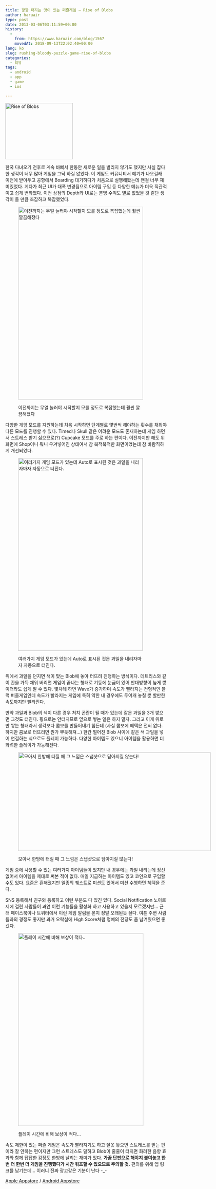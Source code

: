 ```yaml
---
title: 팡팡 터지는 맛이 있는 퍼즐게임 – Rise of Blobs
author: haruair
type: post
date: 2013-03-06T03:11:59+00:00
history:
  - 
    from: https://www.haruair.com/blog/1567
    movedAt: 2018-09-13T22:02:40+00:00
lang: ko
slug: rushing-bloody-puzzle-game-rise-of-blobs
categories:
  - 리뷰
tags:
  - android
  - app
  - game
  - ios

---
```

<img data-attachment-id="1586" data-permalink="https://edykim.com/blog/1567/icon" data-orig-file="https://edykim.com/wp-content/uploads/2013/03/icon.png?fit=210%2C175&ssl=1" data-orig-size="210,175" data-comments-opened="1" data-image-meta="{&quot;aperture&quot;:&quot;0&quot;,&quot;credit&quot;:&quot;&quot;,&quot;camera&quot;:&quot;&quot;,&quot;caption&quot;:&quot;&quot;,&quot;created_timestamp&quot;:&quot;0&quot;,&quot;copyright&quot;:&quot;&quot;,&quot;focal_length&quot;:&quot;0&quot;,&quot;iso&quot;:&quot;0&quot;,&quot;shutter_speed&quot;:&quot;0&quot;,&quot;title&quot;:&quot;&quot;}" data-image-title="Rise of Blobs" data-image-description="" data-medium-file="https://edykim.com/wp-content/uploads/2013/03/icon.png?fit=210%2C175&ssl=1" data-large-file="https://edykim.com/wp-content/uploads/2013/03/icon.png?fit=210%2C175&ssl=1" src="https://haruair.com/wp-content/uploads/2013/03/icon.png?resize=210%2C175" alt="Rise of Blobs" width="210" height="175" class="aligncenter size-full wp-image-1586" data-recalc-dims="1" />

한국 다녀오기 전후로 계속 바뻐서 한동안 새로운 일을 벌리지 않기도 했지만 사실 잡다한 생각이 너무 많아 게임을 그닥 하질 않았다. 이 게임도 커뮤니티서 얘기가 나오길래 이전에 받아두고 공항에서 Boarding 대기하다가 처음으로 실행해봤는데 왠걸 너무 재미있었다. 게다가 최근 UI가 대폭 변경됨으로 아이템 구입 등 다양한 메뉴가 더욱 직관적이고 쉽게 변화했다. 이전 상점의 Depth와 UI로는 분명 수익도 별로 없었을 것 같단 생각이 들 만큼 조잡하고 복잡했었다.<figure id="attachment_1587" style="width: 389px" class="wp-caption aligncenter">

[<img data-attachment-id="1587" data-permalink="https://edykim.com/blog/1567/main" data-orig-file="https://edykim.com/wp-content/uploads/2013/03/Main.png?fit=389%2C600&ssl=1" data-orig-size="389,600" data-comments-opened="1" data-image-meta="{&quot;aperture&quot;:&quot;0&quot;,&quot;credit&quot;:&quot;&quot;,&quot;camera&quot;:&quot;&quot;,&quot;caption&quot;:&quot;&quot;,&quot;created_timestamp&quot;:&quot;0&quot;,&quot;copyright&quot;:&quot;&quot;,&quot;focal_length&quot;:&quot;0&quot;,&quot;iso&quot;:&quot;0&quot;,&quot;shutter_speed&quot;:&quot;0&quot;,&quot;title&quot;:&quot;&quot;}" data-image-title="Rise of Blobs Main" data-image-description="" data-medium-file="https://edykim.com/wp-content/uploads/2013/03/Main.png?fit=194%2C300&ssl=1" data-large-file="https://edykim.com/wp-content/uploads/2013/03/Main.png?fit=389%2C600&ssl=1" src="https://haruair.com/wp-content/uploads/2013/03/Main.png?resize=389%2C600" alt="이전까지는 무얼 눌러야 시작할지 모를 정도로 복잡했는데 훨씬 깔끔해졌다" width="389" height="600" class="size-full wp-image-1587" srcset="https://edykim.com/wp-content/uploads/2013/03/Main.png?w=389&ssl=1 389w, https://edykim.com/wp-content/uploads/2013/03/Main.png?resize=194%2C300&ssl=1 194w" sizes="(max-width: 389px) 100vw, 389px" data-recalc-dims="1" />][1]<figcaption class="wp-caption-text">이전까지는 무얼 눌러야 시작할지 모를 정도로 복잡했는데 훨씬 깔끔해졌다</figcaption></figure> 

다양한 게임 모드를 지원하는데 처음 시작하면 단계별로 몇번씩 해야하는 횟수를 채워야 다른 모드를 진행할 수 있다. Timed나 Skull 같은 어려운 모드도 존재하는데 게임 하면서 스트레스 받기 싫으므로(?) Cupcake 모드를 주로 하는 편이다. 이전까지만 해도 위 화면에 Shop이니 뭐니 우겨넣어진 상태여서 참 북적북적한 화면이었는데 참 바람직하게 개선되었다.<figure id="attachment_1588" style="width: 388px" class="wp-caption aligncenter">

[<img data-attachment-id="1588" data-permalink="https://edykim.com/blog/1567/menu" data-orig-file="https://edykim.com/wp-content/uploads/2013/03/menu.png?fit=388%2C600&ssl=1" data-orig-size="388,600" data-comments-opened="1" data-image-meta="{&quot;aperture&quot;:&quot;0&quot;,&quot;credit&quot;:&quot;&quot;,&quot;camera&quot;:&quot;&quot;,&quot;caption&quot;:&quot;&quot;,&quot;created_timestamp&quot;:&quot;0&quot;,&quot;copyright&quot;:&quot;&quot;,&quot;focal_length&quot;:&quot;0&quot;,&quot;iso&quot;:&quot;0&quot;,&quot;shutter_speed&quot;:&quot;0&quot;,&quot;title&quot;:&quot;&quot;}" data-image-title="Rise of Blobs Menu" data-image-description="" data-medium-file="https://edykim.com/wp-content/uploads/2013/03/menu.png?fit=194%2C300&ssl=1" data-large-file="https://edykim.com/wp-content/uploads/2013/03/menu.png?fit=388%2C600&ssl=1" src="https://haruair.com/wp-content/uploads/2013/03/menu.png?resize=388%2C600" alt="여러가지 게임 모드가 있는데 Auto로 표시된 것은 과일을 내리자마자 자동으로 터진다." width="388" height="600" class="size-full wp-image-1588" srcset="https://edykim.com/wp-content/uploads/2013/03/menu.png?w=388&ssl=1 388w, https://edykim.com/wp-content/uploads/2013/03/menu.png?resize=194%2C300&ssl=1 194w" sizes="(max-width: 388px) 100vw, 388px" data-recalc-dims="1" />][2]<figcaption class="wp-caption-text">여러가지 게임 모드가 있는데 Auto로 표시된 것은 과일을 내리자마자 자동으로 터진다.</figcaption></figure> 

위에서 과일을 던지면 색이 맞는 Blob에 놓아 터뜨려 진행하는 방식이다. 테트리스와 같이 칸을 가득 채워 버리면 게임이 끝나는 형태로 기둥에 눈금이 있어 반대방향이 높게 쌓이더라도 쉽게 알 수 있다. 몇차례 하면 Wave가 증가하며 속도가 빨라지는 전형적인 블럭 퍼즐게임인데 속도가 빨라지는 게임에 특히 약한 내 경우에도 두어개 놓칠 뿐 할만한 속도까지만 빨라진다.

만약 과일과 Blob의 색이 다른 경우 처치 곤란이 될 때가 있는데 같은 과일을 3개 쌓으면 그것도 터진다. 횡으로는 안터지므로 옆으로 쌓는 일은 하지 말자. 그리고 이게 위로만 쌓는 형태라서 생각보다 콤보를 만들어내기 힘든데 (사실 콤보에 혜택은 전혀 없다. 하지만 콤보로 터뜨리면 뭔가 뿌듯해져&#8230;) 한칸 떨어진 Blob 사이에 같은 색 과일을 넣어 연결하는 식으로도 플레이 가능하다. 다양한 아이템도 있으니 아이템을 활용하면 더 화려한 플레이가 가능해진다.<figure id="attachment_1589" style="width: 600px" class="wp-caption aligncenter">

[<img data-attachment-id="1589" data-permalink="https://edykim.com/blog/1567/screenshot_2013-03-06-12-34-31" data-orig-file="https://edykim.com/wp-content/uploads/2013/03/Screenshot_2013-03-06-12-34-31.png?fit=600%2C307&ssl=1" data-orig-size="600,307" data-comments-opened="1" data-image-meta="{&quot;aperture&quot;:&quot;0&quot;,&quot;credit&quot;:&quot;&quot;,&quot;camera&quot;:&quot;&quot;,&quot;caption&quot;:&quot;&quot;,&quot;created_timestamp&quot;:&quot;0&quot;,&quot;copyright&quot;:&quot;&quot;,&quot;focal_length&quot;:&quot;0&quot;,&quot;iso&quot;:&quot;0&quot;,&quot;shutter_speed&quot;:&quot;0&quot;,&quot;title&quot;:&quot;&quot;}" data-image-title="Rise of Blobs Playshot" data-image-description="" data-medium-file="https://edykim.com/wp-content/uploads/2013/03/Screenshot_2013-03-06-12-34-31.png?fit=300%2C153&ssl=1" data-large-file="https://edykim.com/wp-content/uploads/2013/03/Screenshot_2013-03-06-12-34-31.png?fit=600%2C307&ssl=1" src="https://haruair.com/wp-content/uploads/2013/03/Screenshot_2013-03-06-12-34-31.png?resize=600%2C307" alt="모아서 한방에 터질 때 그 느낌은 스냅샷으로 담아지질 않는다!" width="600" height="307" class="size-full wp-image-1589" srcset="https://edykim.com/wp-content/uploads/2013/03/Screenshot_2013-03-06-12-34-31.png?w=600&ssl=1 600w, https://edykim.com/wp-content/uploads/2013/03/Screenshot_2013-03-06-12-34-31.png?resize=300%2C153&ssl=1 300w" sizes="(max-width: 600px) 100vw, 600px" data-recalc-dims="1" />][3]<figcaption class="wp-caption-text">모아서 한방에 터질 때 그 느낌은 스냅샷으로 담아지질 않는다!</figcaption></figure> 

게임 중에 사용할 수 있는 여러가지 아이템들이 있지만 내 경우에는 과일 내리는데 정신 없어서 아이템을 제대로 써본 적이 없다. 매일 지급하는 아이템도 있고 코인으로 구입할 수도 있다. 요즘은 흔해졌지만 일종의 퀘스트로 미션도 있어서 미션 수행하면 혜택을 준다.

SNS 등록해서 친구와 등록하고 이런 부분도 다 있긴 있다. Social Notification 노이로제에 걸린 사람들이 과연 이런 기능들을 활성화 하고 사용하고 있을지 모르겠지만&#8230; 근래 페이스북이나 트위터에서 이런 게임 알림을 본지 정말 오래된듯 싶다. 여튼 주변 사람들과의 경쟁도 좋지만 과거 오락실에 High Score처럼 명예의 전당도 좀 남겨줬으면 좋겠다.<figure id="attachment_1590" style="width: 390px" class="wp-caption aligncenter">

[<img data-attachment-id="1590" data-permalink="https://edykim.com/blog/1567/screenshot_2013-03-06-12-38-24" data-orig-file="https://edykim.com/wp-content/uploads/2013/03/Screenshot_2013-03-06-12-38-24.png?fit=390%2C600&ssl=1" data-orig-size="390,600" data-comments-opened="1" data-image-meta="{&quot;aperture&quot;:&quot;0&quot;,&quot;credit&quot;:&quot;&quot;,&quot;camera&quot;:&quot;&quot;,&quot;caption&quot;:&quot;&quot;,&quot;created_timestamp&quot;:&quot;0&quot;,&quot;copyright&quot;:&quot;&quot;,&quot;focal_length&quot;:&quot;0&quot;,&quot;iso&quot;:&quot;0&quot;,&quot;shutter_speed&quot;:&quot;0&quot;,&quot;title&quot;:&quot;&quot;}" data-image-title="Rise of Blobs Results" data-image-description="" data-medium-file="https://edykim.com/wp-content/uploads/2013/03/Screenshot_2013-03-06-12-38-24.png?fit=195%2C300&ssl=1" data-large-file="https://edykim.com/wp-content/uploads/2013/03/Screenshot_2013-03-06-12-38-24.png?fit=390%2C600&ssl=1" src="https://haruair.com/wp-content/uploads/2013/03/Screenshot_2013-03-06-12-38-24.png?resize=390%2C600" alt="플레이 시간에 비해 보상이 적다.." width="390" height="600" class="size-full wp-image-1590" srcset="https://edykim.com/wp-content/uploads/2013/03/Screenshot_2013-03-06-12-38-24.png?w=390&ssl=1 390w, https://edykim.com/wp-content/uploads/2013/03/Screenshot_2013-03-06-12-38-24.png?resize=195%2C300&ssl=1 195w" sizes="(max-width: 390px) 100vw, 390px" data-recalc-dims="1" />][4]<figcaption class="wp-caption-text">플레이 시간에 비해 보상이 적다&#8230;</figcaption></figure> 

속도 제한이 있는 퍼즐 게임은 속도가 빨라지기도 하고 잘못 놓으면 스트레스를 받는 편이라 잘 안하는 편이지만 그런 스트레스도 덜하고 Blob이 줄줄이 터지면 화려한 음향 효과와 함께 답답한 감정도 한방에 날리는 재미가 있다. **가끔 단판으로 해야지 붙여놓고 한번 더 한번 더 게임을 진행했다가 시간 워프할 수 있으므로 주의할 것.** 편의를 위해 앱 링크를 남기는데&#8230; 이러니 진짜 광고같은 기분이 난다 -_-

<a target="_blank" href="https://itunes.apple.com/us/app/rise-of-the-blobs/id529543591?mt=8">Apple Appstore</a> / <a target="_blank" href="https://play.google.com/store/apps/details?id=com.robotinvader.fooding&#038;hl=en">Android Appstore</a>

 [1]: https://haruair.com/wp-content/uploads/2013/03/Main.png
 [2]: https://haruair.com/wp-content/uploads/2013/03/menu.png
 [3]: https://haruair.com/wp-content/uploads/2013/03/Screenshot_2013-03-06-12-34-31.png
 [4]: https://haruair.com/wp-content/uploads/2013/03/Screenshot_2013-03-06-12-38-24.png